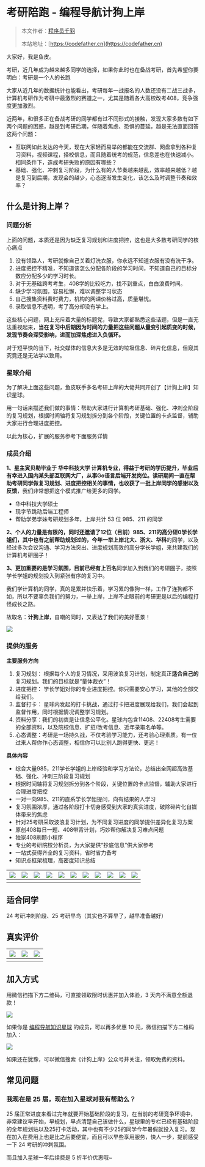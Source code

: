# 考研陪跑 - 编程导航计狗上岸

> 本文作者：[程序员千羽](https://yuyuanweb.feishu.cn/wiki/Abldw5WkjidySxkKxU2cQdAtnah)
>
> 本站地址：[https://codefather.cn](https://codefather.cn)

大家好，我是鱼皮。

考研，近几年成为越来越多同学的选择，如果你此时也在备战考研，首先希望你要明白：考研是一个人的长跑

大家从近几年的数据统计也能看出，考研每年一战报名的人数还没有二战三战多，计算机考研作为考研中最激烈的赛道之一，尤其是随着各大高校改考408，竞争强度更加激烈。

近两年，和很多正在备战考研的同学都有过不同形式的接触，发现大家多数有如下两个问题的困惑，越是到考研后期，伴随着焦虑、恐惧的蔓延，越是无法直面回答这两个问题：

- 互联网如此发达的今天，现在大家轻而易举的都能在交流群、网盘拿到各种复习资料，视频课程，择校信息，而且随着统考的规范，信息差也在快速减小。相同条件下，造成考研失败的原因有哪些？
- 基础、强化、冲刺复习阶段，为什么有的人节奏越来越乱，效率越来越低？越是复习到后期，发现会的越少，心态逐渐发生变化，该怎么及时调整节奏和效率？

## 什么是计狗上岸？

### 问题分析

上面的问题，本质还是因为缺乏复习规划和进度把控，这也是大多数考研同学的核心痛点

1. 没有领路人，考研就像自己关着灯洗衣服，你永远不知道衣服有没有洗干净。
2. 进度把控不精准，不知道该怎么分配各阶段的学习时间，不知道自己的目标分数应分配多少的学习时长。
3. 对于无基础跨考考生，408学的比较吃力，找不到重点，白白浪费时间。
4. 缺少学习氛围，容易松懈，难以调整学习状态
5. 自己搜集资料费时费力，机构的网课价格过高，质量堪忧。
6. 录取信息不透明，考了高分却没有学上。

这些核心问题，网上充斥着大量的标题党，导致大家都熟悉这些话题，但是一直无法重视起来，**当在复习中后期因为时间的力量把这些问题从量变引起质变的时候，发现节奏会深受影响，进而加深焦虑进入负循环。**

对于短平快的当下，社交媒体的信息大多是无效的垃圾信息、碎片化信息，但窥其究竟还是无法学以致用。

### 星球介绍

为了解决上面这些问题，鱼皮联手多名考研上岸的大佬共同开创了【计狗上岸】知识星球。

用一句话来描述我们做的事情：帮助大家进行计算机考研基础、强化、冲刺全阶段的复习规划，根据时间轴将复习规划拆分到各个阶段，关键位置的卡点监督，辅助大家进行合理进度把控。

以此为核心，扩展的服务参考下面服务详情

### 成员介绍

**1、**星主寅贝勒毕业于 **华中科技大学** 计算机专业，得益于考研的学历提升，毕业后有幸进入国内某头部互联网大厂，从事Go语言后端开发岗位。读研期间一直在帮助考研同学做复习规划、进度把控相关的事情，也**收获了一批上岸同学的感谢以及反馈**，我们非常想把这个模式推广给更多的同学。

- 华中科技大学硕士
- 现字节跳动后端工程师
- 帮助学弟学妹考研规划多年，上岸共计 53 位 985、211 的同学

**2、**个人的力量是有限的，同时还邀请了12位（目前）985、211的高分研0学长学姐们，其中也有之前帮助规划过的，今年一举上岸**北大、浙大、华科**的同学，以及经过多次会议沟通、学习方法突出、进度规划高效的高分学长学姐，来共建我们的计算机考研圈子！

**3、**更加重要的是学习氛围，目前已经有**上百名**同学加入到我们的考研圈子，按照学长学姐的规划投入到紧张有序的复习中。

我们学计算机的同学，真的是累并快乐着，学习累的像狗一样，工作了连狗都不如，所以不要辜负我们的努力，一举上岸，上岸不止眼前的考研更是以后的编程打怪成长之路。

故取名：**计狗上岸**，自嘲的同时，又表达了我们的美好愿景！

![](https://pic.yupi.icu/5563/asynccode)

### 提供的服务

**主要服务方向**

1. 复习规划： 根据每个人的复习情况，采用波浪复习计划，制定真正**适合自己的**复习规划。我们的目标就是“量体裁衣”！
2. 进度把控： 学长学姐对你的专业进度把控。你只需要安心学习，其他的全部交给我们。
3. 监督打卡： 星球内发起的打卡挑战，通过打卡把进度展现给我们，我们会起到监督作用，同时根据情况调整学习规划。
4. 资料分享：我们的初衷是让信息公平化。星球内包含11408、22408考生需要的全部资料，以及院校信息、扩招/改考信息、近年录取名单等。
5. 心态调整：考研是一场持久战，不仅考验学习能力，还考验心理素质。有一位过来人帮你作心态调整，相信你可以比别人跑得更快、更远！

**具体内容**

- 综合大量985，211学长学姐的上岸经验和学习方法论，总结出全网超高效基础、强化、冲刺三阶段复习规划
- 根据时间轴将复习规划拆分到各个阶段，关键位置的卡点监督，辅助大家进行合理进度把控
- 一对一向985、211的直系学长学姐提问，向有结果的人学习
- 复习氛围浓厚，通过各阶段打卡切身感受到大家的真实进度，破除碎片化自媒体带来的焦虑
- 针对25考研采取波浪复习计划，为不同复习进度的同学提供差异化复习方案
- 原创408每日一题、408带背计划，巧妙帮你解决复习难点问题
- 独家408刷题小程序
- 专业的考研院校分析员，为大家提供“抄底信息”供大家参考
- 一站式获得齐全的复习资料，省时省力备考
- 知识点框架梳理，高密度知识总结

| ![](https://pic.yupi.icu/5563/asynccode) | ![](https://pic.yupi.icu/5563/asynccode) | ![](https://pic.yupi.icu/5563/asynccode) | ![](https://pic.yupi.icu/5563/asynccode) | ![](https://pic.yupi.icu/5563/asynccode) | ![](https://pic.yupi.icu/5563/asynccode) | ![](https://pic.yupi.icu/5563/asynccode) | ![](https://pic.yupi.icu/5563/asynccode) | ![](https://pic.yupi.icu/5563/asynccode) | ![](https://pic.yupi.icu/5563/asynccode) | ![](https://pic.yupi.icu/5563/asynccode) |
| ---------------------------------------- | ---------------------------------------- | ---------------------------------------- | ---------------------------------------- | ---------------------------------------- | ---------------------------------------- | ---------------------------------------- | ---------------------------------------- | ---------------------------------------- | ---------------------------------------- | ---------------------------------------- |
|                                          |                                          |                                          |                                          |                                          |                                          |                                          |                                          |                                          |                                          |                                          |

## 适合同学

24 考研冲刺阶段、25 考研早鸟（其实也不算早了，越早准备越好）

## 真实评价

| ![](https://pic.yupi.icu/5563/asynccode) | ![](https://pic.yupi.icu/5563/asynccode) | ![](https://pic.yupi.icu/5563/asynccode) |
| ---------------------------------------- | ---------------------------------------- | ---------------------------------------- |
|                                          |                                          |                                          |

## 加入方式

用微信扫描下方二维码，可直接领取限时优惠并加入体验，3 天内不满意全额退款！

![](https://pic.yupi.icu/5563/asynccode)

如果你是 [编程导航知识星球](https://yuyuanweb.feishu.cn/wiki/VC1qwmX9diCBK3kidyec74vFnde) 的成员，可以再多优惠 10 元，微信扫描下方二维码加入：

![](https://pic.yupi.icu/5563/asynccode)

如果还在犹豫，可以微信搜索《计狗上岸》公众号并关注，领取免费的资料。

## 常见问题

### 我现在是 25 届，现在加入星球对我有帮助么？

25 届正常进度来看过完年就要开始基础阶段的复习，在当前的考研竞争环境中，非常建议早开始，早规划，早点清楚自己该做什么，星球里的专栏已经有基础阶段的全年规划贴以及25打卡活动，其中也有不少25的同学今年暑假就投入复习。现在加入在费用上也是比之后要便宜，而且可以早些享用服务，快人一步，提前感受一下 24 考研的冲刺氛围。

而且加入星球一年后续费是 5 折半价优惠哦~
